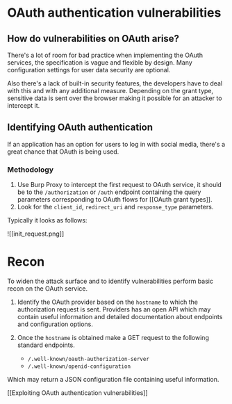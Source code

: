 # OAuth authentication vulnerabilities

## How do vulnerabilities on OAuth arise?

There's a lot of room for bad practice when implementing the OAuth services, the specification is vague and flexible by design. Many configuration settings for user data security are optional.

Also there's a lack of built-in security features, the developers have to deal with this and with any additional measure. Depending on the grant type, sensitive data is sent over the browser making it possible for an attacker to intercept it.

## Identifying OAuth authentication

If an application has an option for users to log in with social media, there's a great chance that OAuth is being used.

### Methodology

1. Use Burp Proxy to intercept the first request to OAuth service, it should be to the `/authorization` or `/auth` endpoint containing the query parameters corresponding to OAuth flows for [[OAuth grant types]].
2. Look for the `client_id`, `redirect_uri` and `response_type` parameters.

Typically it looks as follows:

![[init_request.png]]

# Recon

To widen the attack surface and to identify vulnerabilities perform basic recon on the OAuth service.

1. Identify the OAuth provider based on the `hostname` to which the authorization request is sent. Providers has an open API which may contain useful information and detailed documentation about endpoints and configuration options.
2. Once the `hostname` is obtained make a GET request to the following standard endpoints.

	- `/.well-known/oauth-authorization-server`
	- `/.well-known/openid-configuration`

Which may return a JSON configuration file containing useful information.

[[Exploiting OAuth authentication vulnerabilities]]
